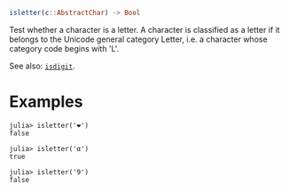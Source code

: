 ```julia
isletter(c::AbstractChar) -> Bool
```

Test whether a character is a letter. A character is classified as a letter if it belongs to the Unicode general category Letter, i.e. a character whose category code begins with 'L'.

See also: [`isdigit`](@ref).

# Examples

```jldoctest
julia> isletter('❤')
false

julia> isletter('α')
true

julia> isletter('9')
false
```
